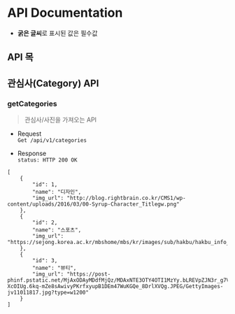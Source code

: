 API Documentation
=================
* **굵은 글씨**로 표시된 값은 필수값

## API 목

## 관심사(Category) API
### getCategories
> 관심사/사진을 가져오는 API
- Request <br>
`Get /api/v1/categories`

- Response <br>
`status: HTTP 200 OK`
```
[
    {
        "id": 1,
        "name": "디자인",
        "img_url": "http://blog.rightbrain.co.kr/CMS1/wp-content/uploads/2016/03/00-Syrup-Character_Titlegw.png"
    },
    {
        "id": 2,
        "name": "스포츠",
        "img_url": "https://sejong.korea.ac.kr/mbshome/mbs/kr/images/sub/hakbu/hakbu_info_2017_030100.jpg"
    },
    {
        "id": 3,
        "name": "뷰티",
        "img_url": "https://post-phinf.pstatic.net/MjAxODAyMDdfMjQz/MDAxNTE3OTY4OTI1MzYy.bLREVpZJN3r_g7VR3021Z_E55IqPT9Sm7cRBk-XcOIUg.6kq-mZe8sAwivyPKrfxyupB1DEm47WuKGQe_8DrlXVQg.JPEG/GettyImages-jv11011817.jpg?type=w1200"
    }
]
```
